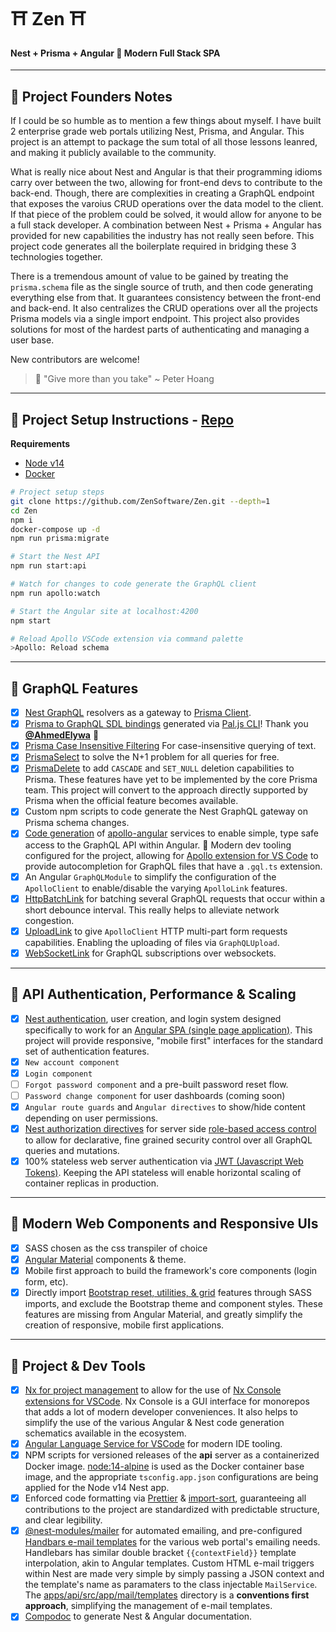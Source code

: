 # ⛩ Zen ⛩ 
#### Nest + Prisma + Angular 🏮 Modern Full Stack SPA 

---

## 🏯 Project Founders Notes

If I could be so humble as to mention a few things about myself. I have built 2 enterprise grade web portals utilizing Nest, Prisma, and Angular. This project is an attempt to package the sum total of all those lessons leanred, and making it publicly available to the community.

What is really nice about Nest and Angular is that their programming idioms carry over between the two, allowing for front-end devs to contribute to the back-end.  Though, there are complexities in creating a GraphQL endpoint that exposes the varoius CRUD operations over the data model to the client. If that piece of the problem could be solved, it would allow for anyone to be a full stack developer. A combination between Nest + Prisma + Angular has provided for new capabilities the industry has not really seen before.  This project code generates all the boilerplate required in bridging these 3 technologies together.

There is a tremendous amount of value to be gained by treating the `prisma.schema` file as the single source of truth, and then code generating everything else from that.  It guarantees consistency between the front-end and back-end.  It also centralizes the CRUD operations over all the projects Prisma models via a single import endpoint.  This project also provides solutions for most of the hardest parts of authenticating and managing a user base.

New contributors are welcome!

> 🎐 "Give more than you take" ~ Peter Hoang 

---

## 🍣 Project Setup Instructions - [Repo](https://github.com/ZenSoftware/Zen)

**Requirements**

- [Node v14](https://nodejs.org/)
- [Docker](https://www.docker.com/)

```bash
# Project setup steps
git clone https://github.com/ZenSoftware/Zen.git --depth=1
cd Zen
npm i
docker-compose up -d
npm run prisma:migrate
```

```bash
# Start the Nest API
npm run start:api

# Watch for changes to code generate the GraphQL client
npm run apollo:watch

# Start the Angular site at localhost:4200
npm start
```


```bash
# Reload Apollo VSCode extension via command palette
>Apollo: Reload schema
```

---

## 🥢 GraphQL Features

- [x] [Nest GraphQL](https://docs.nestjs.com/graphql/resolvers) resolvers as a gateway to [Prisma Client](https://www.prisma.io/docs/understand-prisma/prisma-in-your-stack/graphql).
- [x] [Prisma to GraphQL SDL bindings](https://paljs.com/generator/sdl) generated via [Pal.js CLI](https://paljs.com/cli/generator)!  Thank you [**@AhmedElywa**](https://github.com/paljs) 🎎
- [x] [Prisma Case Insensitive Filtering](https://www.prisma.io/docs/reference/tools-and-interfaces/prisma-client/case-sensitivity) For case-insensitive querying of text.
- [x] [PrismaSelect](https://paljs.com/plugins/select/) to solve the N+1 problem for all queries for free.
- [x] [PrismaDelete](https://paljs.com/plugins/delete) to add `CASCADE` and `SET_NULL` deletion capabilities to Prisma. These features have yet to be implemented by the core Prisma team. This project will convert to the approach directly supported by Prisma when the official feature becomes available.
- [x] Custom npm scripts to code generate the Nest GraphQL gateway on Prisma schema changes.
- [x] [Code generation](https://graphql-code-generator.com/docs/plugins/typescript-apollo-angular) of [apollo-angular](https://www.apollographql.com/docs/angular/) services to enable simple, type safe access to the GraphQL API within Angular. 🎀 Modern dev tooling configured for the project, allowing for [Apollo extension for VS Code](https://www.apollographql.com/docs/devtools/editor-plugins/) to provide autocompletion for GraphQL files that have a `.gql.ts` extension. 
- [x] An Angular `GraphQLModule` to simplify the configuration of the `ApolloClient` to enable/disable the varying `ApolloLink` features.
- [x] [HttpBatchLink](https://apollo-angular.com/docs/data/network#httpclient-1) for batching several GraphQL requests that occur within a short debounce interval. This really helps to alleviate network congestion.
- [x] [UploadLink](https://www.npmjs.com/package/apollo-upload-client) to give `ApolloClient` HTTP multi-part form requests capabilities. Enabling the uploading of files via `GraphQLUpload`.
- [x] [WebSocketLink](https://www.apollographql.com/docs/react/data/subscriptions/#2-initialize-a-websocketlink) for GraphQL subscriptions over websockets.

---

## 🍱 API Authentication, Performance & Scaling

- [X] [Nest authentication](https://docs.nestjs.com/techniques/authentication), user creation, and login system designed specifically to work for an [Angular SPA (single page application)](https://angular.io/). This project will provide responsive, "mobile first" interfaces for the standard set of authentication features.
- [X] `New account component`
- [x] `Login component`
- [ ] `Forgot password component` and a pre-built password reset flow.
- [ ] `Password change component` for user dashboards (coming soon)
- [X] `Angular route guards` and `Angular directives` to show/hide content depending on user permissions.
- [X] [Nest authorization directives](https://docs.nestjs.com/techniques/authentication#extending-guards) for server side [role-based access control](https://en.wikipedia.org/wiki/Role-based_access_control?oldformat=true) to allow for declarative, fine grained security control over all GraphQL queries and mutations.
- [x] 100% stateless web server authentication via [JWT (Javascript Web Tokens)](https://docs.nestjs.com/techniques/authentication#jwt-functionality). Keeping the API stateless will enable horizontal scaling of container replicas in production.

---

## 🍵 Modern Web Components and Responsive UIs

- [x] SASS chosen as the css transpiler of choice
- [x] [Angular Material](https://material.angular.io/) components & theme.
- [X] Mobile first approach to build the framework's core components (login form, etc).
- [x] Directly import [Bootstrap reset, utilities, & grid](https://www.amadousall.com/the-good-parts-of-bootstrap-4-you-are-missing-in-your-angular-material-projects/) features through SASS imports, and exclude the Bootstrap theme and component styles. These features are missing from Angular Material, and greatly simplify the creation of responsive, mobile first applications.

---

## 🍥 Project & Dev Tools

- [x] [Nx for project management](https://nx.dev/angular) to allow for the use of [Nx Console extensions for VSCode](https://marketplace.visualstudio.com/items?itemName=nrwl.angular-console). Nx Console is a GUI interface for monorepos that adds a lot of modern developer conveniences. It also helps to simplify the use of the various Angular & Nest code generation schematics available in the ecosystem.
- [x] [Angular Language Service for VSCode](https://marketplace.visualstudio.com/items?itemName=Angular.ng-template) for modern IDE tooling.
- [x] NPM scripts for versioned releases of the **api** server as a containerized Docker image. [node:14-alpine](https://hub.docker.com/_/node?tab=description&ref=hackernoon.com) is used as the Docker container base image, and the appropriate `tsconfig.app.json` configurations are being applied for the Node v14 Nest app.
- [x] Enforced code formatting via [Prettier](https://prettier.io/) & [import-sort](https://www.npmjs.com/package/prettier-plugin-import-sort), guaranteeing all contributions to the project are standardized with predictable structure, and clear legibility.
- [X] [@nest-modules/mailer](https://www.npmjs.com/package/@nest-modules/mailer) for automated emailing, and pre-configured [Handbars e-mail templates](https://handlebarsjs.com/guide/#what-is-handlebars) for the various web portal's emailing needs. Handlebars has similar double bracket `{{contextField}}` template interpolation, akin to Angular templates. Custom HTML e-mail triggers within Nest are made very simple by simply passing a JSON context and the template's name as paramaters to the class injectable `MailService`.  The [apps/api/src/app/mail/templates](https://github.com/ZenSoftware/Zen/tree/main/apps/api/src/app/mail/templates) directory is a **conventions first approach**, simplifying the management of e-mail templates.
- [x] [Compodoc](https://compodoc.app/) to generate Nest & Angular documentation.
